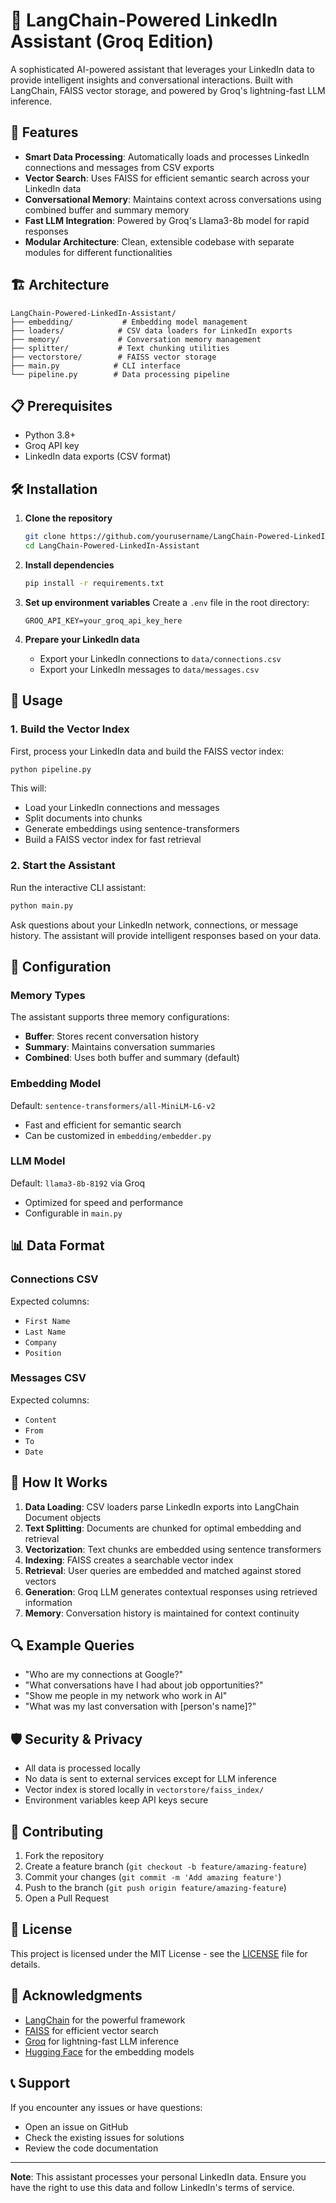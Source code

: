 # 🤖 LangChain-Powered LinkedIn Assistant (Groq Edition)

A sophisticated AI-powered assistant that leverages your LinkedIn data to provide intelligent insights and conversational interactions. Built with LangChain, FAISS vector storage, and powered by Groq's lightning-fast LLM inference.

## 🚀 Features

- **Smart Data Processing**: Automatically loads and processes LinkedIn connections and messages from CSV exports
- **Vector Search**: Uses FAISS for efficient semantic search across your LinkedIn data
- **Conversational Memory**: Maintains context across conversations using combined buffer and summary memory
- **Fast LLM Integration**: Powered by Groq's Llama3-8b model for rapid responses
- **Modular Architecture**: Clean, extensible codebase with separate modules for different functionalities

## 🏗️ Architecture

```
LangChain-Powered-LinkedIn-Assistant/
├── embedding/           # Embedding model management
├── loaders/            # CSV data loaders for LinkedIn exports
├── memory/             # Conversation memory management
├── splitter/           # Text chunking utilities
├── vectorstore/        # FAISS vector storage
├── main.py            # CLI interface
└── pipeline.py        # Data processing pipeline
```

## 📋 Prerequisites

- Python 3.8+
- Groq API key
- LinkedIn data exports (CSV format)

## 🛠️ Installation

1. **Clone the repository**
   ```bash
   git clone https://github.com/yourusername/LangChain-Powered-LinkedIn-Assistant.git
   cd LangChain-Powered-LinkedIn-Assistant
   ```

2. **Install dependencies**
   ```bash
   pip install -r requirements.txt
   ```

3. **Set up environment variables**
   Create a `.env` file in the root directory:
   ```env
   GROQ_API_KEY=your_groq_api_key_here
   ```

4. **Prepare your LinkedIn data**
   - Export your LinkedIn connections to `data/connections.csv`
   - Export your LinkedIn messages to `data/messages.csv`

## 🚀 Usage

### 1. Build the Vector Index
First, process your LinkedIn data and build the FAISS vector index:

```bash
python pipeline.py
```

This will:
- Load your LinkedIn connections and messages
- Split documents into chunks
- Generate embeddings using sentence-transformers
- Build a FAISS vector index for fast retrieval

### 2. Start the Assistant
Run the interactive CLI assistant:

```bash
python main.py
```

Ask questions about your LinkedIn network, connections, or message history. The assistant will provide intelligent responses based on your data.

## 🔧 Configuration

### Memory Types
The assistant supports three memory configurations:
- **Buffer**: Stores recent conversation history
- **Summary**: Maintains conversation summaries
- **Combined**: Uses both buffer and summary (default)

### Embedding Model
Default: `sentence-transformers/all-MiniLM-L6-v2`
- Fast and efficient for semantic search
- Can be customized in `embedding/embedder.py`

### LLM Model
Default: `llama3-8b-8192` via Groq
- Optimized for speed and performance
- Configurable in `main.py`

## 📊 Data Format

### Connections CSV
Expected columns:
- `First Name`
- `Last Name`
- `Company`
- `Position`

### Messages CSV
Expected columns:
- `Content`
- `From`
- `To`
- `Date`

## 🧠 How It Works

1. **Data Loading**: CSV loaders parse LinkedIn exports into LangChain Document objects
2. **Text Splitting**: Documents are chunked for optimal embedding and retrieval
3. **Vectorization**: Text chunks are embedded using sentence transformers
4. **Indexing**: FAISS creates a searchable vector index
5. **Retrieval**: User queries are embedded and matched against stored vectors
6. **Generation**: Groq LLM generates contextual responses using retrieved information
7. **Memory**: Conversation history is maintained for context continuity

## 🔍 Example Queries

- "Who are my connections at Google?"
- "What conversations have I had about job opportunities?"
- "Show me people in my network who work in AI"
- "What was my last conversation with [person's name]?"

## 🛡️ Security & Privacy

- All data is processed locally
- No data is sent to external services except for LLM inference
- Vector index is stored locally in `vectorstore/faiss_index/`
- Environment variables keep API keys secure

## 🤝 Contributing

1. Fork the repository
2. Create a feature branch (`git checkout -b feature/amazing-feature`)
3. Commit your changes (`git commit -m 'Add amazing feature'`)
4. Push to the branch (`git push origin feature/amazing-feature`)
5. Open a Pull Request

## 📝 License

This project is licensed under the MIT License - see the [LICENSE](LICENSE) file for details.

## 🙏 Acknowledgments

- [LangChain](https://github.com/langchain-ai/langchain) for the powerful framework
- [FAISS](https://github.com/facebookresearch/faiss) for efficient vector search
- [Groq](https://groq.com/) for lightning-fast LLM inference
- [Hugging Face](https://huggingface.co/) for the embedding models

## 📞 Support

If you encounter any issues or have questions:
- Open an issue on GitHub
- Check the existing issues for solutions
- Review the code documentation

---

**Note**: This assistant processes your personal LinkedIn data. Ensure you have the right to use this data and follow LinkedIn's terms of service. 